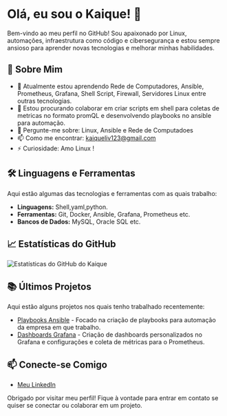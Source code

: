 # Olá, eu sou o Kaique! 👋

Bem-vindo ao meu perfil no GitHub! Sou apaixonado por Linux, automações, infraestrutura como código e cibersegurança e estou sempre ansioso para aprender novas tecnologias e melhorar minhas habilidades.

## 🚀 Sobre Mim

- 🌱 Atualmente estou aprendendo Rede de Computadores, Ansible, Prometheus, Grafana, Shell Script, Firewall, Servidores Linux entre outras tecnologias.
- 👯 Estou procurando colaborar em criar scripts em shell para coletas de metricas no formato promQL e desenvolvendo playbooks no ansible para automação.
- 💬 Pergunte-me sobre: Linux, Ansible e Rede de Computadoes
- 📫 Como me encontrar: kaiqueliv123@gmail.com
- ⚡ Curiosidade: Amo Linux !

## 🛠️ Linguagens e Ferramentas

Aqui estão algumas das tecnologias e ferramentas com as quais trabalho:

- **Linguagens:** Shell,yaml,python.
- **Ferramentas:** Git, Docker, Ansible, Grafana, Prometheus etc.
- **Bancos de Dados:** MySQL, Oracle SQL etc.

## 📈 Estatísticas do GitHub

![Estatísticas do GitHub do Kaique](https://github-readme-stats.vercel.app/api?username=Kaiquejscosta&show_icons=true&theme=radical)

## 📚 Últimos Projetos

Aqui estão alguns projetos nos quais tenho trabalhado recentemente:

- [Playbooks Ansible](https://github.com/Kaiquejscosta/ansible/tree/main/playbooks) - Focado na criação de playbooks para automação da empresa em que trabalho.
- [Dashboards Grafana](https://github.com/Kaiquejscosta/monitoramento) - Criação de dashboards personalizados no Grafana e configurações e coleta de métricas para o Prometheus.


## 📫 Conecte-se Comigo

- [Meu LinkedIn](www.linkedin.com/in/kaique-costa-0b25ba1b7)
 
Obrigado por visitar meu perfil! Fique à vontade para entrar em contato se quiser se conectar ou colaborar em um projeto.
